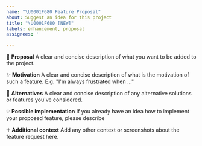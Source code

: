 ```yaml
---
name: "\U0001F680 Feature Proposal"
about: Suggest an idea for this project
title: "\U0001F680 [NEW]"
labels: enhancement, proposal
assignees: ''

---
```


🫴 **Proposal**
A clear and concise description of what you want to be added to the project.

✨ **Motivation**
A clear and concise description of what is the motivation of such a feature. E.g. "I'm always frustrated when ..."

🔀 **Alternatives**
A clear and concise description of any alternative solutions or features you've considered.

💡 **Possible implementation**
If you already have an idea how to implement your proposed feature, please describe

➕ **Additional context**
Add any other context or screenshots about the feature request here.
